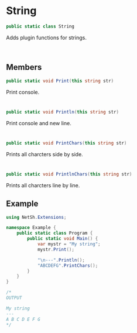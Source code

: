 # String

```csharp
public static class String
```

Adds plugin functions for strings.

<br>

## Members

```csharp
public static void Print(this string str)
```
Print console.

# 

```csharp
public static void Println(this string str)
```
Print console and new line.

#

```csharp
public static void PrintChars(this string str)
```
Prints all charcters side by side.

#

```csharp
public static void PrintlnChars(this string str)
```
Prints all charcters line by line.

## Example

```csharp
using NetSh.Extensions;

namespace Example {
    public static class Program {
        public static void Main() {
            var mystr = "My string";
            mystr.Print();

            "\n---".Println();
            "ABCDEFG".PrintChars();
        }
    }
}

/*
OUTPUT

My string
---
A B C D E F G
*/
```

